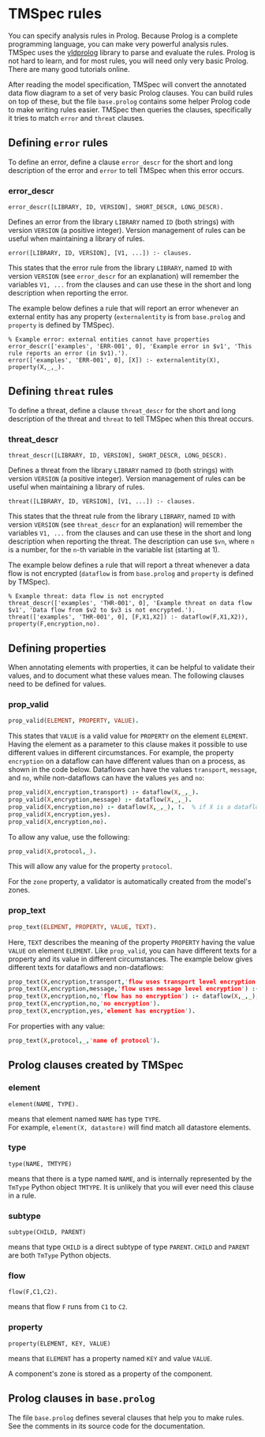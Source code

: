 # TMSpec rules

You can specify analysis rules in Prolog. Because Prolog is a complete programming language, you can make very powerful analysis rules.
TMSpec uses the [yldprolog](https://www.github.com/timhemel/yldprolog) library to parse and evaluate the rules.
Prolog is not hard to learn, and for most rules, you will need only very basic Prolog. There are many good tutorials online.

After reading the model specification,
TMSpec will convert the annotated data flow diagram to a set of very basic Prolog clauses. You can build rules on top of these, but the file
`base.prolog` contains some helper Prolog code to make writing rules easier. TMSpec then queries the clauses, specifically it tries to
match `error` and `threat` clauses.


## Defining `error` rules

To define an error, define a clause `error_descr` for the short and long description of the error and `error` to tell TMSpec when this error occurs.

### error_descr

```
error_descr([LIBRARY, ID, VERSION], SHORT_DESCR, LONG_DESCR).
```

Defines an error from the library `LIBRARY` named `ID` (both strings) with version `VERSION` (a positive integer).
Version management of rules can be useful when maintaining a library of rules.

```
error([LIBRARY, ID, VERSION], [V1, ...]) :- clauses.
```

This states that the error rule from the library `LIBRARY`, named `ID` with version `VERSION` (see `error_descr` for an explanation) will remember the
variables `V1, ...` from the clauses and can use these in the short and long description when reporting the error.

The example below defines a rule that will report an error whenever an external entity has any property (`externalentity` is from `base.prolog` and `property` is defined by TMSpec).

```
% Example error: external entities cannot have properties
error_descr(['examples', 'ERR-001', 0], 'Example error in $v1', 'This rule reports an error (in $v1).').
error(['examples', 'ERR-001', 0], [X]) :- externalentity(X), property(X,_,_).
```

## Defining `threat` rules

To define a threat, define a clause `threat_descr` for the short and long description of the threat and `threat` to tell TMSpec when this threat occurs.

### threat_descr

```
threat_descr([LIBRARY, ID, VERSION], SHORT_DESCR, LONG_DESCR).
```

Defines a threat from the library `LIBRARY` named `ID` (both strings) with version `VERSION` (a positive integer).
Version management of rules can be useful when maintaining a library of rules.

```
threat([LIBRARY, ID, VERSION], [V1, ...]) :- clauses.
```

This states that the threat rule from the library `LIBRARY`, named `ID` with version `VERSION` (see `threat_descr` for an explanation) will remember the
variables `V1, ...` from the clauses and can use these in the short and long description when reporting the threat. The description can use `$vn`, where
`n` is a number, for the `n`-th variable in the variable list (starting at 1).

The example below defines a rule that will report a threat whenever a data flow is not encrypted (`dataflow` is from `base.prolog` and `property` is defined by TMSpec).

```
% Example threat: data flow is not encrypted
threat_descr(['examples', 'THR-001', 0], 'Example threat on data flow $v1', 'Data flow from $v2 to $v3 is not encrypted.').
threat(['examples', 'THR-001', 0], [F,X1,X2]) :- dataflow(F,X1,X2)), property(F,encryption,no).
```

## Defining properties

When annotating elements with properties, it can be helpful to validate their values, and to document what these values mean. The following clauses need to be defined for values.

### prop_valid

``` prolog
prop_valid(ELEMENT, PROPERTY, VALUE).
```

This states that `VALUE` is a valid value for `PROPERTY` on the element `ELEMENT`. Having the element as a parameter to this clause makes it possible to use different values in different circumstances. For example, the property `encryption` on a dataflow can have different values than on a process, as shown in the code below. Dataflows can have the values `transport`, `message`, and `no`, while non-dataflows can have the values `yes` and `no`:

``` prolog
prop_valid(X,encryption,transport) :- dataflow(X,_,_).
prop_valid(X,encryption,message) :- dataflow(X,_,_).
prop_valid(X,encryption,no) :- dataflow(X,_,_), !.  % if X is a dataflow, stop evaluating
prop_valid(X,encryption,yes).
prop_valid(X,encryption,no).
```

To allow any value, use the following:

``` prolog
prop_valid(X,protocol,_).
```

This will allow any value for the property `protocol`.

For the `zone` property, a validator is automatically created from the model's zones.

### prop_text

``` prolog
prop_text(ELEMENT, PROPERTY, VALUE, TEXT).
```

Here, `TEXT` describes the meaning of the property `PROPERTY` having the value `VALUE` on element `ELEMENT`. Like `prop_valid`, you can have different texts for a property and its value in different circumstances. The example below gives different texts for dataflows and non-dataflows:

``` prolog
prop_text(X,encryption,transport,'flow uses transport level encryption') :- dataflow(X,_,_).
prop_text(X,encryption,message,'flow uses message level encryption') :- dataflow(X,_,_).
prop_text(X,encryption,no,'flow has no encryption') :- dataflow(X,_,_), !.
prop_text(X,encryption,no,'no encryption').
prop_text(X,encryption,yes,'element has encryption').
```

For properties with any value:

``` prolog
prop_text(X,protocol,_,'name of protocol').
```

## Prolog clauses created by TMSpec

### element

```
element(NAME, TYPE).
```

means that element named `NAME` has type `TYPE`.  
For example, `element(X, datastore)` will find match all datastore elements.

### type

```
type(NAME, TMTYPE)
```

means that there is a type named `NAME`, and is internally represented by the `TmType` Python object `TMTYPE`. It is unlikely that you
will ever need this clause in a rule.

### subtype

```
subtype(CHILD, PARENT)
```

means that type `CHILD` is a direct subtype of type `PARENT`. `CHILD` and `PARENT` are both `TmType` Python objects.

### flow

```
flow(F,C1,C2).
```

means that flow `F` runs from `C1` to `C2`.


### property

```
property(ELEMENT, KEY, VALUE)
```

means that `ELEMENT` has a property named `KEY` and value `VALUE`.

A component's zone is stored as a property of the component.


## Prolog clauses in `base.prolog`

The file `base.prolog` defines several clauses that help you to make rules. See the
comments in its source code for the documentation.


